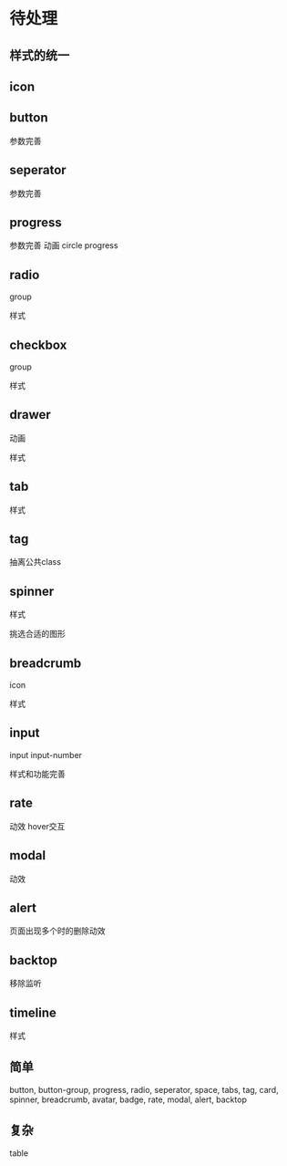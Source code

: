 # 待处理

## 样式的统一

## icon

## button

参数完善

## seperator

参数完善

## progress

参数完善
动画
circle progress

## radio

group

样式

## checkbox

group

样式

## drawer

动画

样式

## tab

样式

## tag

抽离公共class

## spinner

样式

挑选合适的图形

## breadcrumb

icon

样式

## input

input input-number

样式和功能完善

## rate

动效
hover交互

## modal

动效

## alert

页面出现多个时的删除动效

## backtop

移除监听


## timeline

样式

## 简单

button, button-group, progress, radio, seperator, space, tabs, tag, card, spinner, breadcrumb, avatar, badge, rate, modal, alert, backtop

## 复杂

table
